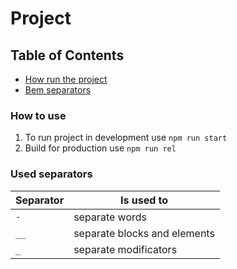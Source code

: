 # Project

## Table of Contents

* [How run the project](#how-to-use)
* [Bem separators](#used-separators)

### How to use

1. To run project in development use ```npm run start```
1. Build for production use ```npm run rel```

### Used separators

| Separator     | Is used to                    |
| ------------- | ----------------------------- |
| `-`           | separate words                |
| `__`          | separate blocks and elements  |
| `_`          | separate modificators         |


